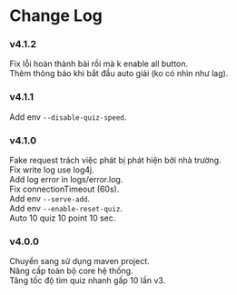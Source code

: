 # Change Log
### v4.1.2
Fix lỗi hoàn thành bài rồi mà k enable all button.  
Thêm thông báo khi bắt đầu auto giải (ko có nhìn như lag).  

### v4.1.1
Add env `--disable-quiz-speed`.  

### v4.1.0
Fake request trách việc phát bị phát hiện bởi nhà trường.  
Fix write log use log4j.  
Add log error in logs/error.log.  
Fix connectionTimeout (60s).  
Add env `--serve-add`.  
Add env `--enable-reset-quiz`.  
Auto 10 quiz 10 point 10 sec.  

### v4.0.0
Chuyển sang sử dụng maven project.  
Nâng cấp toàn bộ core hệ thống.  
Tăng tốc độ tìm quiz nhanh gấp 10 lần v3.
